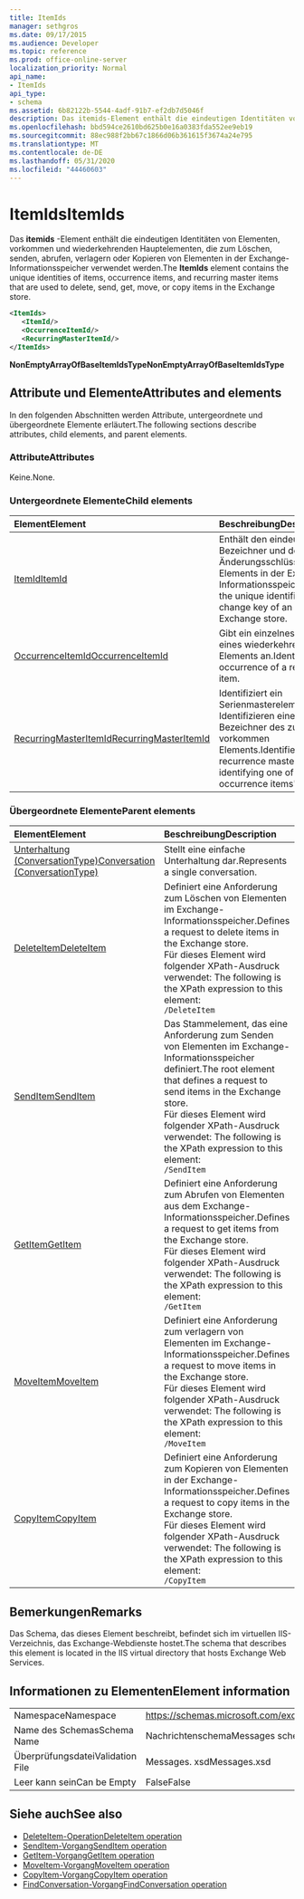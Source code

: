 ```yaml
---
title: ItemIds
manager: sethgros
ms.date: 09/17/2015
ms.audience: Developer
ms.topic: reference
ms.prod: office-online-server
localization_priority: Normal
api_name:
- ItemIds
api_type:
- schema
ms.assetid: 6b82122b-5544-4adf-91b7-ef2db7d5046f
description: Das itemids-Element enthält die eindeutigen Identitäten von Elementen, vorkommen und wiederkehrenden Hauptelementen, die zum Löschen, senden, abrufen, verlagern oder Kopieren von Elementen in der Exchange-Informationsspeicher verwendet werden.
ms.openlocfilehash: bbd594ce2610bd625b0e16a0383fda552ee9eb19
ms.sourcegitcommit: 88ec988f2bb67c1866d06b361615f3674a24e795
ms.translationtype: MT
ms.contentlocale: de-DE
ms.lasthandoff: 05/31/2020
ms.locfileid: "44460603"
---
```

# <a name="itemids"></a><span data-ttu-id="1dd61-103">ItemIds</span><span class="sxs-lookup"><span data-stu-id="1dd61-103">ItemIds</span></span>
  
<span data-ttu-id="1dd61-104">Das **itemids** -Element enthält die eindeutigen Identitäten von Elementen, vorkommen und wiederkehrenden Hauptelementen, die zum Löschen, senden, abrufen, verlagern oder Kopieren von Elementen in der Exchange-Informationsspeicher verwendet werden.</span><span class="sxs-lookup"><span data-stu-id="1dd61-104">The **ItemIds** element contains the unique identities of items, occurrence items, and recurring master items that are used to delete, send, get, move, or copy items in the Exchange store.</span></span>
  
```xml
<ItemIds>
   <ItemId/>
   <OccurrenceItemId/>
   <RecurringMasterItemId/>
</ItemIds>
```

<span data-ttu-id="1dd61-105">**NonEmptyArrayOfBaseItemIdsType**</span><span class="sxs-lookup"><span data-stu-id="1dd61-105">**NonEmptyArrayOfBaseItemIdsType**</span></span>

## <a name="attributes-and-elements"></a><span data-ttu-id="1dd61-106">Attribute und Elemente</span><span class="sxs-lookup"><span data-stu-id="1dd61-106">Attributes and elements</span></span>

<span data-ttu-id="1dd61-107">In den folgenden Abschnitten werden Attribute, untergeordnete und übergeordnete Elemente erläutert.</span><span class="sxs-lookup"><span data-stu-id="1dd61-107">The following sections describe attributes, child elements, and parent elements.</span></span> 
  
### <a name="attributes"></a><span data-ttu-id="1dd61-108">Attribute</span><span class="sxs-lookup"><span data-stu-id="1dd61-108">Attributes</span></span>

<span data-ttu-id="1dd61-109">Keine.</span><span class="sxs-lookup"><span data-stu-id="1dd61-109">None.</span></span>
  
### <a name="child-elements"></a><span data-ttu-id="1dd61-110">Untergeordnete Elemente</span><span class="sxs-lookup"><span data-stu-id="1dd61-110">Child elements</span></span>

|<span data-ttu-id="1dd61-111">**Element**</span><span class="sxs-lookup"><span data-stu-id="1dd61-111">**Element**</span></span>|<span data-ttu-id="1dd61-112">**Beschreibung**</span><span class="sxs-lookup"><span data-stu-id="1dd61-112">**Description**</span></span>|
|:-----|:-----|
|[<span data-ttu-id="1dd61-113">ItemId</span><span class="sxs-lookup"><span data-stu-id="1dd61-113">ItemId</span></span>](itemid.md) <br/> |<span data-ttu-id="1dd61-114">Enthält den eindeutigen Bezeichner und den Änderungsschlüssel eines Elements in der Exchange-Informationsspeicher.</span><span class="sxs-lookup"><span data-stu-id="1dd61-114">Contains the unique identifier and change key of an item in the Exchange store.</span></span>  <br/> |
|[<span data-ttu-id="1dd61-115">OccurrenceItemId</span><span class="sxs-lookup"><span data-stu-id="1dd61-115">OccurrenceItemId</span></span>](occurrenceitemid.md) <br/> |<span data-ttu-id="1dd61-116">Gibt ein einzelnes Vorkommen eines wiederkehrenden Elements an.</span><span class="sxs-lookup"><span data-stu-id="1dd61-116">Identifies a single occurrence of a recurring item.</span></span>  <br/> |
|[<span data-ttu-id="1dd61-117">RecurringMasterItemId</span><span class="sxs-lookup"><span data-stu-id="1dd61-117">RecurringMasterItemId</span></span>](recurringmasteritemid.md) <br/> |<span data-ttu-id="1dd61-118">Identifiziert ein Serienmasterelement durch Identifizieren eines der Bezeichner des zugehörigen vorkommen Elements.</span><span class="sxs-lookup"><span data-stu-id="1dd61-118">Identifies a recurrence master item by identifying one of its related occurrence items' identifiers.</span></span>  <br/> |
   
### <a name="parent-elements"></a><span data-ttu-id="1dd61-119">Übergeordnete Elemente</span><span class="sxs-lookup"><span data-stu-id="1dd61-119">Parent elements</span></span>

|<span data-ttu-id="1dd61-120">**Element**</span><span class="sxs-lookup"><span data-stu-id="1dd61-120">**Element**</span></span>|<span data-ttu-id="1dd61-121">**Beschreibung**</span><span class="sxs-lookup"><span data-stu-id="1dd61-121">**Description**</span></span>|
|:-----|:-----|
|[<span data-ttu-id="1dd61-122">Unterhaltung (ConversationType)</span><span class="sxs-lookup"><span data-stu-id="1dd61-122">Conversation (ConversationType)</span></span>](conversation-conversationtype.md) <br/> |<span data-ttu-id="1dd61-123">Stellt eine einfache Unterhaltung dar.</span><span class="sxs-lookup"><span data-stu-id="1dd61-123">Represents a single conversation.</span></span>  <br/> |
|[<span data-ttu-id="1dd61-124">DeleteItem</span><span class="sxs-lookup"><span data-stu-id="1dd61-124">DeleteItem</span></span>](deleteitem.md) <br/> |<span data-ttu-id="1dd61-125">Definiert eine Anforderung zum Löschen von Elementen im Exchange-Informationsspeicher.</span><span class="sxs-lookup"><span data-stu-id="1dd61-125">Defines a request to delete items in the Exchange store.</span></span>  <br/> <span data-ttu-id="1dd61-126">Für dieses Element wird folgender XPath-Ausdruck verwendet: </span><span class="sxs-lookup"><span data-stu-id="1dd61-126">The following is the XPath expression to this element:</span></span>  <br/>  `/DeleteItem` <br/> |
|[<span data-ttu-id="1dd61-127">SendItem</span><span class="sxs-lookup"><span data-stu-id="1dd61-127">SendItem</span></span>](senditem.md) <br/> |<span data-ttu-id="1dd61-128">Das Stammelement, das eine Anforderung zum Senden von Elementen im Exchange-Informationsspeicher definiert.</span><span class="sxs-lookup"><span data-stu-id="1dd61-128">The root element that defines a request to send items in the Exchange store.</span></span>  <br/> <span data-ttu-id="1dd61-129">Für dieses Element wird folgender XPath-Ausdruck verwendet: </span><span class="sxs-lookup"><span data-stu-id="1dd61-129">The following is the XPath expression to this element:</span></span>  <br/>  `/SendItem` <br/> |
|[<span data-ttu-id="1dd61-130">GetItem</span><span class="sxs-lookup"><span data-stu-id="1dd61-130">GetItem</span></span>](getitem.md) <br/> |<span data-ttu-id="1dd61-131">Definiert eine Anforderung zum Abrufen von Elementen aus dem Exchange-Informationsspeicher.</span><span class="sxs-lookup"><span data-stu-id="1dd61-131">Defines a request to get items from the Exchange store.</span></span>  <br/> <span data-ttu-id="1dd61-132">Für dieses Element wird folgender XPath-Ausdruck verwendet: </span><span class="sxs-lookup"><span data-stu-id="1dd61-132">The following is the XPath expression to this element:</span></span>  <br/>  `/GetItem` <br/> |
|[<span data-ttu-id="1dd61-133">MoveItem</span><span class="sxs-lookup"><span data-stu-id="1dd61-133">MoveItem</span></span>](moveitem.md) <br/> |<span data-ttu-id="1dd61-134">Definiert eine Anforderung zum verlagern von Elementen im Exchange-Informationsspeicher.</span><span class="sxs-lookup"><span data-stu-id="1dd61-134">Defines a request to move items in the Exchange store.</span></span>  <br/> <span data-ttu-id="1dd61-135">Für dieses Element wird folgender XPath-Ausdruck verwendet: </span><span class="sxs-lookup"><span data-stu-id="1dd61-135">The following is the XPath expression to this element:</span></span>  <br/>  `/MoveItem` <br/> |
|[<span data-ttu-id="1dd61-136">CopyItem</span><span class="sxs-lookup"><span data-stu-id="1dd61-136">CopyItem</span></span>](copyitem.md) <br/> |<span data-ttu-id="1dd61-137">Definiert eine Anforderung zum Kopieren von Elementen in der Exchange-Informationsspeicher.</span><span class="sxs-lookup"><span data-stu-id="1dd61-137">Defines a request to copy items in the Exchange store.</span></span>  <br/> <span data-ttu-id="1dd61-138">Für dieses Element wird folgender XPath-Ausdruck verwendet: </span><span class="sxs-lookup"><span data-stu-id="1dd61-138">The following is the XPath expression to this element:</span></span>  <br/>  `/CopyItem` <br/> |
   
## <a name="remarks"></a><span data-ttu-id="1dd61-139">Bemerkungen</span><span class="sxs-lookup"><span data-stu-id="1dd61-139">Remarks</span></span>

<span data-ttu-id="1dd61-140">Das Schema, das dieses Element beschreibt, befindet sich im virtuellen IIS-Verzeichnis, das Exchange-Webdienste hostet.</span><span class="sxs-lookup"><span data-stu-id="1dd61-140">The schema that describes this element is located in the IIS virtual directory that hosts Exchange Web Services.</span></span>
  
## <a name="element-information"></a><span data-ttu-id="1dd61-141">Informationen zu Elementen</span><span class="sxs-lookup"><span data-stu-id="1dd61-141">Element information</span></span>

|||
|:-----|:-----|
|<span data-ttu-id="1dd61-142">Namespace</span><span class="sxs-lookup"><span data-stu-id="1dd61-142">Namespace</span></span>  <br/> |https://schemas.microsoft.com/exchange/services/2006/messages  <br/> |
|<span data-ttu-id="1dd61-143">Name des Schemas</span><span class="sxs-lookup"><span data-stu-id="1dd61-143">Schema Name</span></span>  <br/> |<span data-ttu-id="1dd61-144">Nachrichtenschema</span><span class="sxs-lookup"><span data-stu-id="1dd61-144">Messages schema</span></span>  <br/> |
|<span data-ttu-id="1dd61-145">Überprüfungsdatei</span><span class="sxs-lookup"><span data-stu-id="1dd61-145">Validation File</span></span>  <br/> |<span data-ttu-id="1dd61-146">Messages. xsd</span><span class="sxs-lookup"><span data-stu-id="1dd61-146">Messages.xsd</span></span>  <br/> |
|<span data-ttu-id="1dd61-147">Leer kann sein</span><span class="sxs-lookup"><span data-stu-id="1dd61-147">Can be Empty</span></span>  <br/> |<span data-ttu-id="1dd61-148">False</span><span class="sxs-lookup"><span data-stu-id="1dd61-148">False</span></span>  <br/> |
   
## <a name="see-also"></a><span data-ttu-id="1dd61-149">Siehe auch</span><span class="sxs-lookup"><span data-stu-id="1dd61-149">See also</span></span>

- [<span data-ttu-id="1dd61-150">DeleteItem-Operation</span><span class="sxs-lookup"><span data-stu-id="1dd61-150">DeleteItem operation</span></span>](deleteitem-operation.md)
- [<span data-ttu-id="1dd61-151">SendItem-Vorgang</span><span class="sxs-lookup"><span data-stu-id="1dd61-151">SendItem operation</span></span>](senditem-operation.md) 
- [<span data-ttu-id="1dd61-152">GetItem-Vorgang</span><span class="sxs-lookup"><span data-stu-id="1dd61-152">GetItem operation</span></span>](getitem-operation.md)
- [<span data-ttu-id="1dd61-153">MoveItem-Vorgang</span><span class="sxs-lookup"><span data-stu-id="1dd61-153">MoveItem operation</span></span>](moveitem-operation.md)
- [<span data-ttu-id="1dd61-154">CopyItem-Vorgang</span><span class="sxs-lookup"><span data-stu-id="1dd61-154">CopyItem operation</span></span>](copyitem-operation.md)
- [<span data-ttu-id="1dd61-155">FindConversation-Vorgang</span><span class="sxs-lookup"><span data-stu-id="1dd61-155">FindConversation operation</span></span>](findconversation-operation.md)

